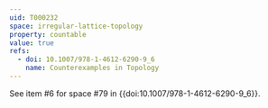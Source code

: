 ```yaml
---
uid: T000232
space: irregular-lattice-topology
property: countable
value: true
refs:
  - doi: 10.1007/978-1-4612-6290-9_6
    name: Counterexamples in Topology
---
```

See item #6 for space #79 in {{doi:10.1007/978-1-4612-6290-9_6}}.
